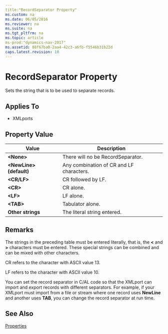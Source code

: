 ```yaml
---
title:"RecordSeparator Property"
ms.custom: na
ms.date: 06/05/2016
ms.reviewer: na
ms.suite: na
ms.tgt_pltfrm: na
ms.topic: article
ms-prod:"dynamics-nav-2017"
ms.assetid: 88f67ba0-2aa4-42c3-a6fb-f5546b31b22d
caps.latest.revision: 10
---
```

# RecordSeparator Property
Sets the string that is to be used to separate records.  
  
## Applies To  
  
-   XMLports  
  
## Property Value  
  
|**Value**|**Description**|  
|---------------|---------------------|  
|**\<None\>**|There will no be RecordSeparator.|  
|**\<NewLine\> \(default\)**|Any combination of CR and LF characters.|  
|**\<CR\/LF\>**|CR followed by LF.|  
|**\<CR\>**|CR alone.|  
|**\<LF\>**|LF alone.|  
|**\<TAB\>**|Tabulator alone.|  
|**Other strings**|The literal string entered.|  
  
## Remarks  
 The strings in the preceding table must be entered literally, that is, the **\<** and **\>** characters must be entered. These special strings can be combined and can be mixed with other characters.  
  
 CR refers to the character with ASCII value 13.  
  
 LF refers to the character with ASCII value 10.  
  
 You can set the record separator in C\/AL code so that the XMLport can import and export records with different separators. For example, if your XMLport must import from a file or stream where one record uses **NewLine** and another uses **TAB**, you can change the record separator at run time.  
  
## See Also  
 [Properties](Properties.md)